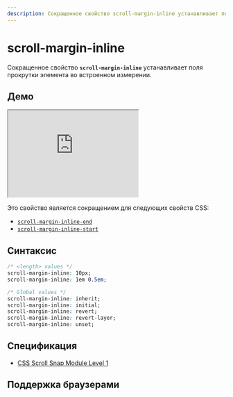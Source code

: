 ```yaml
---
description: Сокращенное свойство scroll-margin-inline устанавливает поля прокрутки элемента во встроенном измерении.
---
```


# scroll-margin-inline

Сокращенное свойство **`scroll-margin-inline`** устанавливает поля прокрутки элемента во встроенном измерении.

## Демо

<iframe class="interactive is-default-height" height="200" src="https://interactive-examples.mdn.mozilla.net/pages/css/scroll-margin-inline.html" title="MDN Web Docs Interactive Example" loading="lazy" data-readystate="complete"></iframe>

Это свойство является сокращением для следующих свойств CSS:

- [`scroll-margin-inline-end`](scroll-margin-inline-end.md)
- [`scroll-margin-inline-start`](scroll-margin-inline-start.md)

## Синтаксис

```css
/* <length> values */
scroll-margin-inline: 10px;
scroll-margin-inline: 1em 0.5em;

/* Global values */
scroll-margin-inline: inherit;
scroll-margin-inline: initial;
scroll-margin-inline: revert;
scroll-margin-inline: revert-layer;
scroll-margin-inline: unset;
```

## Спецификация

- [CSS Scroll Snap Module Level 1](https://w3c.github.io/csswg-drafts/css-scroll-snap/#propdef-scroll-margin-inline)

## Поддержка браузерами

<p class="ciu_embed" data-feature="mdn-css__properties__scroll-margin-inline" data-periods="future_1,current,past_1,past_2" data-accessible-colours="false"></p>
